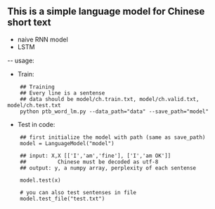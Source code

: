 ## This is a simple language model for Chinese short text

* naive RNN model
* LSTM


--
usage:
* Train:
```
    ## Training
    ## Every line is a sentense
    ## data should be model/ch.train.txt, model/ch.valid.txt, model/ch.test.txt
    python ptb_word_lm.py --data_path="data" --save_path="model"
```
* Test in code:
```
    ## first initialize the model with path (same as save_path)
    model = LanguageModel("model")

    ## input: X,X [['I','am','fine'], ['I','am OK']]
    ##          Chinese must be decoded as utf-8
    ## output: y, a numpy array, perplexity of each sentense

    model.test(x)

    # you can also test sentenses in file
    model.test_file("test.txt")
```
